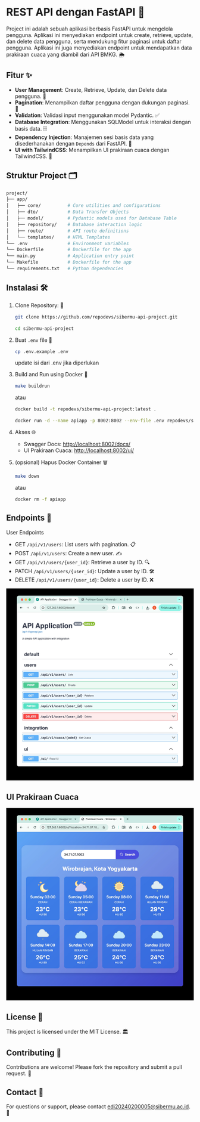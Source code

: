 # REST API dengan FastAPI 🚀

Project ini adalah sebuah aplikasi berbasis FastAPI untuk mengelola pengguna. Aplikasi ini menyediakan endpoint untuk create, retrieve, update, dan delete data pengguna, serta mendukung fitur paginasi untuk daftar pengguna. Aplikasi ini juga menyediakan endpoint untuk mendapatkan data prakiraan cuaca yang diambil dari API BMKG. 🌦️

## Fitur ✨

- **User Management**: Create, Retrieve, Update, dan Delete data pengguna. 👤
- **Pagination**: Menampilkan daftar pengguna dengan dukungan paginasi. 📄
- **Validation**: Validasi input menggunakan model Pydantic. ✅
- **Database Integration**: Menggunakan SQLModel untuk interaksi dengan basis data. 🗄️
- **Dependency Injection**: Manajemen sesi basis data yang disederhanakan dengan `Depends` dari FastAPI. 🔗
- **UI with TailwindCSS**: Menampilkan UI prakiraan cuaca dengan TailwindCSS. 🎨

## Struktur Project 🗂️

```bash
project/
├── app/
│   ├── core/          # Core utilities and configurations
│   ├── dto/           # Data Transfer Objects
│   ├── model/         # Pydantic models used for Database Table
│   ├── repository/    # Database interaction logic
│   ├── route/         # API route definitions
│   └── templates/     # HTML Templates
└── .env               # Environment variables
└── Dockerfile         # Dockerfile for the app
└── main.py            # Application entry point
└── Makefile           # Dockerfile for the app
└── requirements.txt   # Python dependencies
```

## Instalasi 🛠️

1. Clone Repository: 📂

   ```bash
   git clone https://github.com/repodevs/sibermu-api-project.git
   ```

   ```bash
   cd sibermu-api-project
   ```

2. Buat `.env` file 📝

   ```bash
   cp .env.example .env
   ```

   update isi dari .env jika diperlukan

3. Build and Run using Docker 🐳

   ```bash
   make buildrun
   ```

   atau

   ```bash
   docker build -t repodevs/sibermu-api-project:latest .
   ```

   ```bash
   docker run -d --name apiapp -p 8002:8002 --env-file .env repodevs/sibermu-api-project:latest
   ```

4. Akses 🌐

   - Swagger Docs: [http://localhost:8002/docs/](http://localhost:8002/docs/)
   - UI Prakiraan Cuaca: [http://localhost:8002/ui/](http://localhost:8002/ui/)

5. (opsional) Hapus Docker Container 🗑️

   ```bash
   make down
   ```

   atau

   ```bash
   docker rm -f apiapp
   ```

## Endpoints 🚪

User Endpoints

- GET `/api/v1/users`: List users with pagination. 📋
- POST `/api/v1/users`: Create a new user. ✍️
- GET `/api/v1/users/{user_id}`: Retrieve a user by ID. 🔍
- PATCH `/api/v1/users/{user_id}`: Update a user by ID. 🛠️
- DELETE `/api/v1/users/{user_id}`: Delete a user by ID. ❌

![Swagger Docs](./ss_swagger_docs.jpg "Swagger Docs")

## UI Prakiraan Cuaca

![Prakiraan Cuaca](./ss_ui_cuaca.jpg "UI Prakiraan Cuaca using TailwindCSS")

## License 📜

This project is licensed under the MIT License. 🏛️

## Contributing 🤝

Contributions are welcome! Please fork the repository and submit a pull request. 🚀

## Contact 📧

For questions or support, please contact [edi20240200005@sibermu.ac.id](edi20240200005@sibermu.ac.id "send email to author"). 💌

